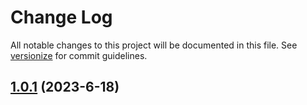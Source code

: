 # Change Log

All notable changes to this project will be documented in this file. See [versionize](https://github.com/versionize/versionize) for commit guidelines.

<a name="1.0.1"></a>
## [1.0.1](https://www.github.com/computost/dotnet-monorepo-semver/releases/tag/v1.0.1) (2023-6-18)

